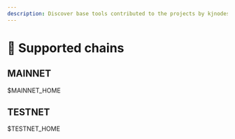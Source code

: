 ```yaml
---
description: Discover base tools contributed to the projects by kjnodes team.
---
```


# 🖤 Supported chains

## MAINNET

$MAINNET_HOME
## TESTNET

$TESTNET_HOME